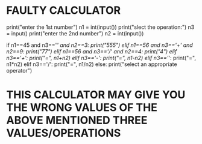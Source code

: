 # FAULTY CALCULATOR

print("enter the 1st number")
n1 = int(input())
print("slect the operation:")
n3 = input()
print("enter the 2nd number")
n2 = int(input())

if n1==45 and n3=='*' and n2==3:
    print("555")
elif n1==56 and n3=='+' and n2==9:
    print("77")
elif n1==56 and n3=='/' and n2==4:
    print("4")
elif n3=='+':
    print("=", n1+n2)
elif n3=='-':
    print("=", n1-n2)
elif n3=='*':
    print("=", n1*n2)
elif n3=='/':
    print("=", n1/n2)
else:
    print("select an appropriate operator")

# THIS CALCULATOR MAY GIVE YOU THE WRONG VALUES OF THE ABOVE MENTIONED THREE VALUES/OPERATIONS
